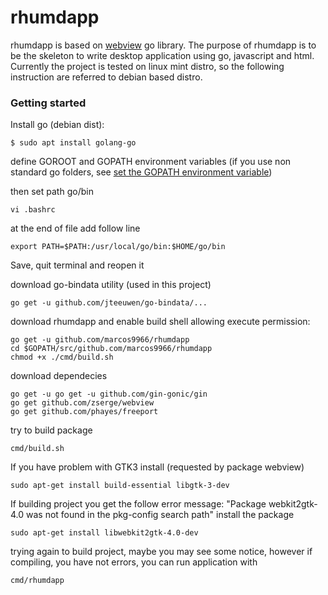 # rhumdapp

rhumdapp is based on [webview](https://github.com/zserge/webview) go library.
The purpose of rhumdapp is to be the skeleton to write desktop application using go, javascript and html.
Currently the project is tested on linux mint distro, so the following instruction are referred to debian based distro.

### Getting started

Install go (debian dist):
```
$ sudo apt install golang-go
```
define GOROOT and GOPATH environment variables (if you use non standard go folders, see [set the GOPATH environment variable](https://github.com/golang/go/wiki/SettingGOPATH))

then set path go/bin
```
vi .bashrc
```
at the end of file add follow line
```
export PATH=$PATH:/usr/local/go/bin:$HOME/go/bin
```
Save, quit terminal and reopen it

download go-bindata utility (used in this project)
```
go get -u github.com/jteeuwen/go-bindata/...
```

download rhumdapp and enable build shell allowing execute permission:
```
go get -u github.com/marcos9966/rhumdapp
cd $GOPATH/src/github.com/marcos9966/rhumdapp
chmod +x ./cmd/build.sh
```

download dependecies
```
go get -u go get -u github.com/gin-gonic/gin
go get github.com/zserge/webview
go get github.com/phayes/freeport
```

try to build package
```
cmd/build.sh
```

If you have problem with GTK3 install (requested by package webview)
```
sudo apt-get install build-essential libgtk-3-dev
```
If building project you get the follow error message: "Package webkit2gtk-4.0 was not found in the pkg-config search path" install the package
```
sudo apt-get install libwebkit2gtk-4.0-dev
```
trying again to build project, maybe you may see some notice, however if compiling, you have not errors, you can run application with
```
cmd/rhumdapp
``` 